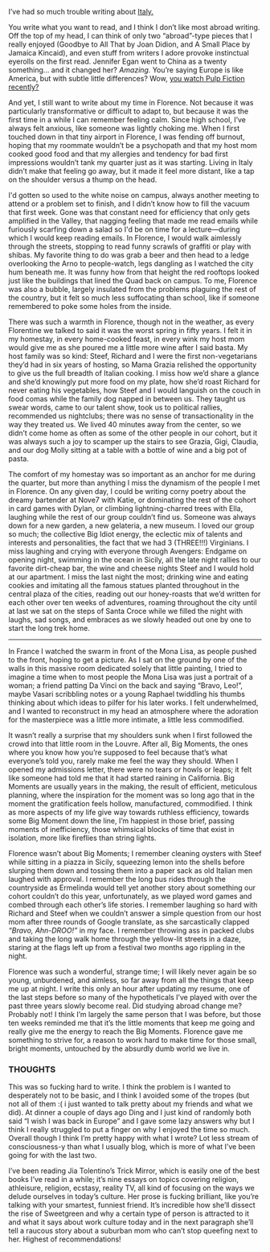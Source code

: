 I’ve had so much trouble writing about [Italy.](https://www.youtube.com/watch?v=59L51yWUFiQ) 

You write what you want to read, and I think I don’t like most abroad writing. Off the top of my head, I can think of only two “abroad”-type pieces that I really enjoyed (Goodbye to All That by Joan Didion, and A Small Place by Jamaica Kincaid), and even stuff from writers I adore provoke instinctual eyerolls on the first read. Jennifer Egan went to China as a twenty something… and it changed her? *Amazing.* You’re saying Europe is like America, but with subtle little differences? Wow, [you watch Pulp Fiction recently?](https://www.youtube.com/watch?v=6Pkq_eBHXJ4) 

And yet, I still want to write about my time in Florence. Not because it was particularly transformative or difficult to adapt to, but because it was the first time in a while I can remember feeling calm. Since high school, I’ve always felt anxious, like someone was lightly choking me. When I first touched down in that tiny airport in Florence, I was fending off burnout, hoping that my roommate wouldn’t be a psychopath and that my host mom cooked good food and that my allergies and tendency for bad first impressions wouldn’t tank my quarter just as it was starting. Living in Italy didn’t make that feeling go away, but it made it feel more distant, like a tap on the shoulder versus a thump on the head.

I'd gotten so used to the white noise on campus, always another meeting to attend or a problem set to finish, and I didn’t know how to fill the vacuum that first week. Gone was that constant need for efficiency that only gets amplified in the Valley, that nagging feeling that made me read emails while furiously scarfing down a salad so I'd be on time for a lecture—during which I would keep reading emails. In Florence, I would walk aimlessly through the streets, stopping to read funny scrawls of graffiti or play with shibas. My favorite thing to do was grab a beer and then head to a ledge overlooking the Arno to people-watch, legs dangling as I watched the city hum beneath me. It was funny how from that height the red rooftops looked just like the buildings that lined the Quad back on campus. To me, Florence was also a bubble, largely insulated from the problems plaguing the rest of the country, but it felt so much less suffocating than school, like if someone remembered to poke some holes from the inside.

There was such a warmth in Florence, though not in the weather, as every Florentine we talked to said it was the worst spring in fifty years. I felt it in my homestay, in every home-cooked feast, in every wink my host mom would give me as she poured me a little more wine after I said basta. My host family was so kind: Steef, Richard and I were the first non-vegetarians they’d had in six years of hosting, so Mama Grazia relished the opportunity to give us the full breadth of Italian cooking. I miss how we’d share a glance and she’d knowingly put more food on my plate, how she’d roast Richard for never eating his vegetables, how Steef and I would languish on the couch in food comas while the family dog napped in between us. They taught us swear words, came to our talent show, took us to political rallies, recommended us nightclubs; there was no sense of transactionality in the way they treated us. We lived 40 minutes away from the center, so we didn’t come home as often as some of the other people in our cohort, but it was always such a joy to scamper up the stairs to see Grazia, Gigi, Claudia, and our dog Molly sitting at a table with a bottle of wine and a big pot of pasta. 

The comfort of my homestay was so important as an anchor for me during the quarter, but more than anything I miss the dynamism of the people I met in Florence. On any given day, I could be writing corny poetry about the dreamy bartender at Nove7 with Katie, or dominating the rest of the cohort in card games with Dylan, or climbing lightning-charred trees with Ella, laughing while the rest of our group couldn’t find us. Someone was always down for a new garden, a new gelateria, a new museum. I loved our group so much; the collective Big Idiot energy, the eclectic mix of talents and interests and personalities, the fact that we had 3 (THREE!!!) Virginians. I miss laughing and crying with everyone through Avengers: Endgame on opening night, swimming in the ocean in Sicily, all the late night rallies to our favorite dirt-cheap bar, the wine and cheese nights Steef and I would hold at our apartment. I miss the last night the most; drinking wine and eating cookies and imitating all the famous statues planted throughout in the central plaza of the cities, reading out our honey-roasts that we’d written for each other over ten weeks of adventures, roaming throughout the city until at last we sat on the steps of Santa Croce while we filled the night with laughs, sad songs, and embraces as we slowly headed out one by one to start the long trek home.  

____________________ 

In France I watched the swarm in front of the Mona Lisa, as people pushed to the front, hoping to get a picture. As I sat on the ground by one of the walls in this massive room dedicated solely that little painting, I tried to imagine a time when to most people the Mona Lisa was just a portrait of a woman; a friend patting Da Vinci on the back and saying “Bravo, Leo!”, maybe Vasari scribbling notes or a young Raphael twiddling his thumbs thinking about which ideas to pilfer for his later works. I felt underwhelmed, and I wanted to reconstruct in my head an atmosphere where the adoration for the masterpiece was a little more intimate, a little less commodified. 

It wasn’t really a surprise that my shoulders sunk when I first followed the crowd into that little room in the Louvre. After all, Big Moments, the ones where you know how you’re supposed to feel because that’s what everyone’s told you, rarely make me feel the way they should. When I opened my admissions letter, there were no tears or howls or leaps; it felt like someone had told me that it had started raining in California. Big Moments are usually years in the making, the result of efficient, meticulous planning, where the inspiration for the moment was so long ago that in the moment the gratification feels hollow, manufactured, commodified. I think as more aspects of my life give way towards ruthless efficiency, towards some Big Moment down the line, I’m happiest in those brief, passing moments of inefficiency, those whimsical blocks of time that exist in isolation, more like fireflies than string lights.

Florence wasn’t about Big Moments; I remember cleaning oysters with Steef while sitting in a piazza in Sicily, squeezing lemon into the shells before slurping them down and tossing them into a paper sack as old Italian men laughed with approval. I remember the long bus rides through the countryside as Ermelinda would tell yet another story about something our cohort couldn’t do this year, unfortunately, as we played word games and combed through each other’s life stories.  I remember laughing so hard with Richard and Steef when we couldn’t answer a simple question from our host mom after three rounds of Google translate, as she sarcastically clapped *“Bravo, Ahn-DROO!”* in my face. I remember throwing ass in packed clubs and taking the long walk home through the yellow-lit streets in a daze, staring at the flags left up from a festival two months ago rippling in the night.

Florence was such a wonderful, strange time; I will likely never again be so young, unburdened, and aimless, so far away from all the things that keep me up at night. I write this only an hour after updating my resume, one of the last steps before so many of the hypotheticals I’ve played with over the past three years slowly become real. Did studying abroad change me? Probably not! I think I’m largely the same person that I was before, but those ten weeks reminded me that it’s the little moments that keep me going and really give me the energy to reach the Big Moments. Florence gave me something to strive for, a reason to work hard to make time for those small, bright moments, untouched by the absurdly dumb world we live in.

### THOUGHTS

This was so fucking hard to write. I think the problem is I wanted to desperately not to be basic, and I think I avoided some of the tropes (but not all of them :( i just wanted to talk pretty about my friends and what we did). At dinner a couple of days ago Ding and I just kind of randomly both said “I wish I was back in Europe” and I gave some lazy answers why but I think I really struggled to put a finger on why I enjoyed the time so much. Overall though I think I’m pretty happy with what I wrote? Lot less stream of consciousness-y than what I usually blog, which is more of what I’ve been going for with the last two.

I’ve been reading Jia Tolentino’s Trick Mirror, which is easily one of the best books I’ve read in a while; it’s nine essays on topics covering religion, athleisure, religion, ecstasy, reality TV, all kind of focusing on the ways we delude ourselves in today’s culture. Her prose is fucking brilliant, like you’re talking with your smartest, funniest friend. It’s incredible how she’ll dissect the rise of Sweetgreen and why a certain type of person is attracted to it and what it says about work culture today and in the next paragraph she’ll tell a raucous story about a suburban mom who can’t stop queefing next to her. Highest of recommendations!















